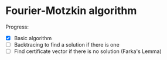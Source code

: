 Fourier-Motzkin algorithm
=========================

Progress:
- [x] Basic algorithm
- [ ] Backtracing to find a solution if there is one
- [ ] Find certificate vector if there is no solution (Farka's Lemma)
